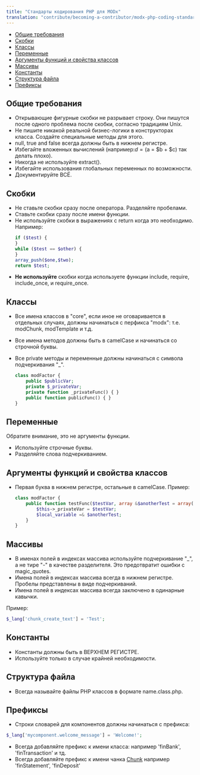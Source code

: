 ```yaml
---
title: "Стандарты кодирования PHP для MODx"
translation: "contribute/becoming-a-contributor/modx-php-coding-standards"
---
```


- [Общие требования](#%D0%BE%D0%B1%D1%89%D0%B8%D0%B5-%D1%82%D1%80%D0%B5%D0%B1%D0%BE%D0%B2%D0%B0%D0%BD%D0%B8%D1%8F)
- [Скобки](#%D1%81%D0%BA%D0%BE%D0%B1%D0%BA%D0%B8)
- [Классы](#%D0%BA%D0%BB%D0%B0%D1%81%D1%81%D1%8B)
- [Переменные](#%D0%BF%D0%B5%D1%80%D0%B5%D0%BC%D0%B5%D0%BD%D0%BD%D1%8B%D0%B5)
- [Аргументы функций и свойства классов](#%D0%B0%D1%80%D0%B3%D1%83%D0%BC%D0%B5%D0%BD%D1%82%D1%8B-%D1%84%D1%83%D0%BD%D0%BA%D1%86%D0%B8%D0%B9-%D0%B8-%D1%81%D0%B2%D0%BE%D0%B9%D1%81%D1%82%D0%B2%D0%B0-%D0%BA%D0%BB%D0%B0%D1%81%D1%81%D0%BE%D0%B2)
- [Массивы](#%D0%BC%D0%B0%D1%81%D1%81%D0%B8%D0%B2%D1%8B)
- [Константы](#%D0%BA%D0%BE%D0%BD%D1%81%D1%82%D0%B0%D0%BD%D1%82%D1%8B)
- [Структура файла](#%D1%81%D1%82%D1%80%D1%83%D0%BA%D1%82%D1%83%D1%80%D0%B0-%D1%84%D0%B0%D0%B9%D0%BB%D0%B0)
- [Префиксы](#%D0%BF%D1%80%D0%B5%D1%84%D0%B8%D0%BA%D1%81%D1%8B)



## Общие требования

- Открывающие фигурные скобки не разрывает строку. Они пишутся после одного проблема после скобки, согласно традициям Unix.
- Не пишите никакой реальной бизнес-логики в конструкторах класса. Создайте специальные методы для этого.
- null, true and false всегда должны быть в нижнем регистре.
- Избегайте вложенных вычислений (например:$d = ($a = $b + $c) так делать плохо).
- Никогда не используйте extract().
- Избегайте использования глобальных переменных по возможности.
- Документируйте ВСЁ.

## Скобки

- Не ставьте скобки сразу после оператора. Разделяйте пробелами.
- Ставьте скобки сразу после имени функции.
- Не используйте скобки в выражениях с return когда это необходимо. Например:
  ``` php 
  if ($test) {
  }
  while ($test == $other) {
  }
  array_push($one,$two);
  return $test;

  ```
- **Не используйте** скобки когда используете функции include, require, include\_once, и require\_once.

## Классы

- Все имена классов в "core", если иное не оговаривается в отдельных случаях, должны начинаться с перфикса "modx": т.е. modChunk, modTemplate и т.д.
- Все имена методов должны быть в camelCase и начинаться со строчной буквы.
- Все private методы и переменные должны начинаться с символа подчеркивания "_".

  ``` php 
  class modFactor {
      public $publicVar;
      private $_privateVar;
      private function _privateFunc() { }
      public function publicFunc() { }
  }
  ```

## Переменные

Обратите внимание, это не аргументы функции.

- Используйте строчные буквы.
- Разделяйте слова подчеркиванием.

## Аргументы функций и свойства классов

- Первая буква в нижнем регистре, остальные в camelCase. Пример:
  ``` php 
  class modFactor {
      public function testFunc($testVar, array &$anotherTest = array()) {
          $this->_privateVar = $testVar;
          $local_variable =& $anotherTest;
      }
  }
  ```

## Массивы

- В именах полей в индексах массива используйте подчеркивание "_", а не тире "-" в качестве разделителя. Это предотвратит ошибки с magic_quotes.
- Имена полей в индексах массива всегда в нижнем регистре. Пробелы представлены в виде подчеркиваний.
- Имена полей в индексах массива всегда заключено в одинарные кавычки.
  
Пример:
``` php 
$_lang['chunk_create_text'] = 'Test';
```

## Константы

- Константы должны быть в ВЕРХНЕМ РЕГИСТРЕ.
- Используйте только в случае крайней необходимости.

## Структура файла

- Всегда называйте файлы PHP классов в формате name.class.php.

## Префиксы

- Строки словарей для компонентов должны начинаться с префикса:

``` php 
$_lang['mycomponent.welcome_message'] = 'Welcome!';
```

- Всегда добавляйте префикс к имени класса: например 'finBank', 'finTransaction' и тд.
- Всегда добавляйте префикс к имени чанка [Chunk](making-sites-with-modx/structuring-your-site/chunks "Chunks") например 'finStatement', 'finDeposit'
